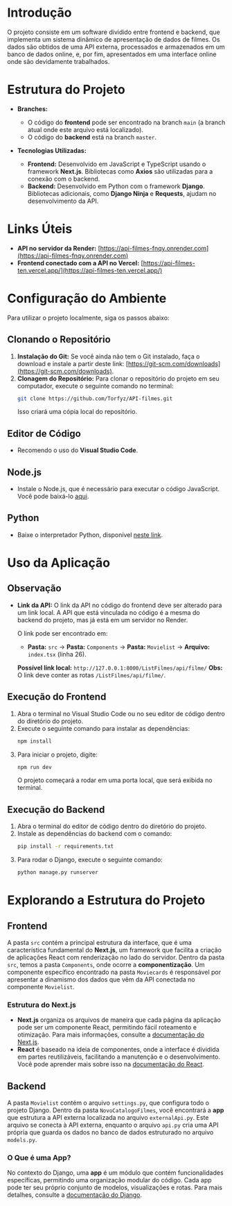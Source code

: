 # Introdução
O projeto consiste em um software dividido entre frontend e backend, que implementa um sistema dinâmico de apresentação de dados de filmes. Os dados são obtidos de uma API externa, processados e armazenados em um banco de dados online, e, por fim, apresentados em uma interface online onde são devidamente trabalhados.

# Estrutura do Projeto
- **Branches:**
  - O código do **frontend** pode ser encontrado na branch `main` (a branch atual onde este arquivo está localizado).
  - O código do **backend** está na branch `master`.

- **Tecnologias Utilizadas:**
  - **Frontend:** Desenvolvido em JavaScript e TypeScript usando o framework **Next.js**. Bibliotecas como **Axios** são utilizadas para a conexão com o backend.
  - **Backend:** Desenvolvido em Python com o framework **Django**. Bibliotecas adicionais, como **Django Ninja** e **Requests**, ajudam no desenvolvimento da API.

# Links Úteis
- **API no servidor da Render:** [https://api-filmes-fnqy.onrender.com](https://api-filmes-fnqy.onrender.com)
- **Frontend conectado com a API no Vercel:** [https://api-filmes-ten.vercel.app/](https://api-filmes-ten.vercel.app/)

# Configuração do Ambiente
Para utilizar o projeto localmente, siga os passos abaixo:

## Clonando o Repositório
1. **Instalação do Git:** Se você ainda não tem o Git instalado, faça o download e instale a partir deste link: [https://git-scm.com/downloads](https://git-scm.com/downloads).
2. **Clonagem do Repositório:** Para clonar o repositório do projeto em seu computador, execute o seguinte comando no terminal:
   ```bash
   git clone https://github.com/Torfyz/API-filmes.git
   ```
   Isso criará uma cópia local do repositório.

## Editor de Código
- Recomendo o uso do **Visual Studio Code**.

## Node.js
- Instale o Node.js, que é necessário para executar o código JavaScript. Você pode baixá-lo [aqui](https://nodejs.org/en).

## Python
- Baixe o interpretador Python, disponível [neste link](https://www.python.org/downloads/).

# Uso da Aplicação
## Observação
- **Link da API:** O link da API no código do frontend deve ser alterado para um link local. A API que está vinculada no código é a mesma do backend do projeto, mas já está em um servidor no Render. 

  O link pode ser encontrado em:
  - **Pasta:** `src` → **Pasta:** `Components` → **Pasta:** `Movielist` → **Arquivo:** `index.tsx` (linha 26).

  **Possível link local:** `http://127.0.0.1:8000/ListFilmes/api/filme/`
  **Obs:** O link deve conter as rotas `/ListFilmes/api/filme/`.

## Execução do Frontend
1. Abra o terminal no Visual Studio Code ou no seu editor de código dentro do diretório do projeto.
2. Execute o seguinte comando para instalar as dependências:
   ```bash
   npm install
   ```
3. Para iniciar o projeto, digite:
   ```bash
   npm run dev
   ```
   O projeto começará a rodar em uma porta local, que será exibida no terminal.

## Execução do Backend
1. Abra o terminal do editor de código dentro do diretório do projeto.
2. Instale as dependências do backend com o comando:
   ```bash
   pip install -r requirements.txt
   ```
3. Para rodar o Django, execute o seguinte comando:
   ```bash
   python manage.py runserver
   ```

# Explorando a Estrutura do Projeto
## Frontend
A pasta `src` contém a principal estrutura da interface, que é uma característica fundamental do **Next.js**, um framework que facilita a criação de aplicações React com renderização no lado do servidor. Dentro da pasta `src`, temos a pasta `Components`, onde ocorre a **componentização**. Um componente específico encontrado na pasta `Moviecards` é responsável por apresentar a dinamismo dos dados que vêm da API conectada no componente `Movielist`.

### Estrutura do Next.js
- **Next.js** organiza os arquivos de maneira que cada página da aplicação pode ser um componente React, permitindo fácil roteamento e otimização. Para mais informações, consulte a [documentação do Next.js](https://nextjs.org/docs).
- **React** é baseado na ideia de componentes, onde a interface é dividida em partes reutilizáveis, facilitando a manutenção e o desenvolvimento. Você pode aprender mais sobre isso na [documentação do React](https://pt-br.react.dev/).

## Backend
A pasta `Movielist` contém o arquivo `settings.py`, que configura todo o projeto Django. Dentro da pasta `NovoCatalogoFilmes`, você encontrará a **app** que estrutura a API externa localizada no arquivo `externalApi.py`. Este arquivo se conecta à API externa, enquanto o arquivo `api.py` cria uma API própria que guarda os dados no banco de dados estruturado no arquivo `models.py`.

### O Que é uma App?
No contexto do Django, uma **app** é um módulo que contém funcionalidades específicas, permitindo uma organização modular do código. Cada app pode ter seu próprio conjunto de modelos, visualizações e rotas. Para mais detalhes, consulte a [documentação do Django](https://docs.djangoproject.com/pt-br/5.1/).
